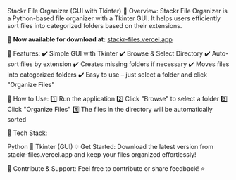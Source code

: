 Stackr File Organizer (GUI with Tkinter)
📂 Overview:
Stackr File Organizer is a Python-based file organizer with a Tkinter GUI. It helps users efficiently sort files into categorized folders based on their extensions.

🌟 **Now available for download at:** [stackr-files.vercel.app](https://stackr-files.vercel.app/)

🔹 Features:
✔️ Simple GUI with Tkinter
✔️ Browse & Select Directory
✔️ Auto-sort files by extension
✔️ Creates missing folders if necessary
✔️ Moves files into categorized folders
✔️ Easy to use – just select a folder and click "Organize Files"

🔧 How to Use:
1️⃣ Run the application
2️⃣ Click "Browse" to select a folder
3️⃣ Click "Organize Files"
4️⃣ The files in the directory will be automatically sorted

🚀 Tech Stack:

Python 🐍
Tkinter (GUI)
💡 Get Started:
Download the latest version from stackr-files.vercel.app and keep your files organized effortlessly!

🤝 Contribute & Support:
Feel free to contribute or share feedback! ⭐

